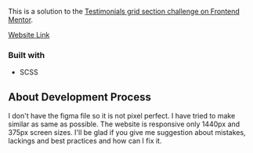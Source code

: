 This is a solution to the [Testimonials grid section challenge on Frontend Mentor](https://www.frontendmentor.io/challenges/testimonials-grid-section-Nnw6J7Un7).

[Website Link](https://testimonials-grid5039.netlify.app/)

### Built with

- SCSS

## About Development Process

I don't have the figma file so it is not pixel perfect. I have tried to make similar as same as possible. The website is responsive only 1440px and 375px screen sizes. I'll be glad if you give me suggestion about mistakes, lackings and best practices and how can I fix it.

